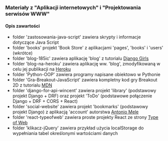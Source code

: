 ### Materiały z "Aplikacji internetowych" i "Projektowania serwisów WWW"

#### Opis zawartości
  * folder 'zastosowania-java-script' zawiera skrypty i informacje dotyczące Java Script  
  * folder 'books' projekt 'Book Store' z aplikacjami 'pages', 'books' i 'users' (wkrótce)  
  * folder 'blog-185ic' zawiera aplikację 'blog' z tutorialu [Django Girls](https://tutorial.djangogirls.org/pl/)  
  * folder 'blog-na-heroku' zawiera aplikację ww. 'blog', zmodyfikowaną w celu jej publikacji na [Heroku](https://blog-zacniewski.herokuapp.com/blog/)  
  * folder 'Python-OOP' zawiera programy napisane obiektowo w Pythonie  
  * folder 'Gra-Breakout-JavaScript' zawiera kompletny kod gry Breakout 2D z tutorialu [MDN](https://developer.mozilla.org/pl/docs/Games/Tutorials/2D_Breakout_game_pure_JavaScript)  
  * folder 'django-for-api-wincent' zawiera projekt 'library' (podstawowy projekt Django + DRF) oraz projekt 'ToDo' (podstawowe połączenie Django + DRF + CORS + React)  
  * folder 'social-website' zawiera projekt 'bookmarks' (podstawowy projekt Django) z aplikacją 'account' autorstwa [Antonio Mele](https://github.com/PacktPublishing/Django-3-by-Example/tree/master/Chapter04)  
  * folder 'react-typeofweb' zawiera proste projekty React ze strony [Type of Web](https://typeofweb.com/wprowadzenie-kurs-react-js/)    
  * folder 'klikacz-jQuery' zawiera przykład użycia localStorage do wypełniania tabel określonymi wartościami danych  
